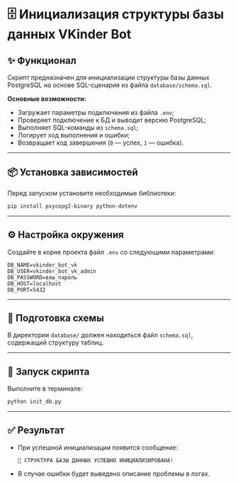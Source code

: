 # 🗄️ Инициализация структуры базы данных VKinder Bot

## ✨ Функционал
Скрипт предназначен для инициализации структуры базы данных PostgreSQL на основе SQL-сценария из файла `database/schema.sql`.

**Основные возможности:**
- Загружает параметры подключения из файла `.env`;
- Проверяет подключение к БД и выводит версию PostgreSQL;
- Выполняет SQL-команды из `schema.sql`;
- Логирует ход выполнения и ошибки;
- Возвращает код завершения (`0` — успех, `1` — ошибка).

---

## 📦 Установка зависимостей
Перед запуском установите необходимые библиотеки:
```bash
pip install psycopg2-binary python-dotenv
```

---

## ⚙️ Настройка окружения
Создайте в корне проекта файл `.env` со следующими параметрами:

```env
DB_NAME=vkinder_bot_vk
DB_USER=vkinder_bot_vk_admin
DB_PASSWORD=ваш_пароль
DB_HOST=localhost
DB_PORT=5432
```

---

## 📂 Подготовка схемы
В директории `database/` должен находиться файл `schema.sql`, содержащий структуру таблиц.

---

## 🚀 Запуск скрипта
Выполните в терминале:

```bash
python init_db.py
```

---

## ✅ Результат
- При успешной инициализации появится сообщение:
  ```
  🎉 СТРУКТУРА БАЗЫ ДАННЫХ УСПЕШНО ИНИЦИАЛИЗИРОВАНА!
  ```
- В случае ошибки будет выведено описание проблемы в логах.
